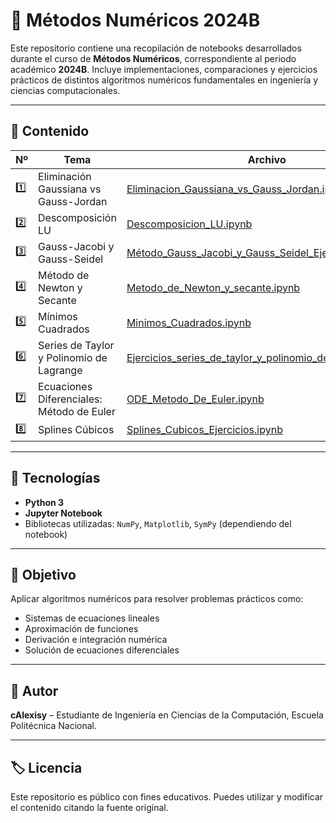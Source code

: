 # 📘 Métodos Numéricos 2024B

Este repositorio contiene una recopilación de notebooks desarrollados durante el curso de **Métodos Numéricos**, correspondiente al periodo académico **2024B**. Incluye implementaciones, comparaciones y ejercicios prácticos de distintos algoritmos numéricos fundamentales en ingeniería y ciencias computacionales.

---

## 📂 Contenido

| Nº | Tema | Archivo |
|----|------|---------|
| 1️⃣ | Eliminación Gaussiana vs Gauss-Jordan | [Eliminacion_Gaussiana_vs_Gauss_Jordan.ipynb](Eliminacion_Gaussiana_vs_Gauss_Jordan.ipynb) |
| 2️⃣ | Descomposición LU | [Descomposicion_LU.ipynb](Descomposicion_LU.ipynb) |
| 3️⃣ | Gauss-Jacobi y Gauss-Seidel | [Método_Gauss_Jacobi_y_Gauss_Seidel_Ejercicios.ipynb](Método_Gauss_Jacobi_y_Gauss_Seidel_Ejercicios.ipynb) |
| 4️⃣ | Método de Newton y Secante | [Metodo_de_Newton_y_secante.ipynb](Metodo_de_Newton_y_secante.ipynb) |
| 5️⃣ | Mínimos Cuadrados | [Minimos_Cuadrados.ipynb](Minimos_Cuadrados.ipynb) |
| 6️⃣ | Series de Taylor y Polinomio de Lagrange | [Ejercicios_series_de_taylor_y_polinomio_de_Lagrange.ipynb](Ejercicios_series_de_taylor_y_polinomio_de_Lagrange.ipynb) |
| 7️⃣ | Ecuaciones Diferenciales: Método de Euler | [ODE_Metodo_De_Euler.ipynb](ODE_Metodo_De_Euler.ipynb) |
| 8️⃣ | Splines Cúbicos | [Splines_Cubicos_Ejercicios.ipynb](Splines_Cubicos_Ejercicios.ipynb) |

---

## 🚀 Tecnologías

- **Python 3**
- **Jupyter Notebook**
- Bibliotecas utilizadas: `NumPy`, `Matplotlib`, `SymPy` (dependiendo del notebook)

---

## 🧠 Objetivo

Aplicar algoritmos numéricos para resolver problemas prácticos como:
- Sistemas de ecuaciones lineales
- Aproximación de funciones
- Derivación e integración numérica
- Solución de ecuaciones diferenciales

---

## 📌 Autor

**cAlexisy** – Estudiante de Ingeniería en Ciencias de la Computación, Escuela Politécnica Nacional.

---

## 🏷️ Licencia

Este repositorio es público con fines educativos. Puedes utilizar y modificar el contenido citando la fuente original.

